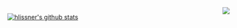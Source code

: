 <a href="http://ultravioletbat.deviantart.com/art/Yay-Evil-111710573">
  <img src="https://raw.githubusercontent.com/hlissner/doom-emacs/screenshots/cacochan.png" align="right" />
</a>

[![hlissner's github stats](https://github-readme-stats.vercel.app/api?username=xqliu&include_all_commits=true&show_icons=true&hide_title=true&hide_border=true)](https://github.com/xqliu)
